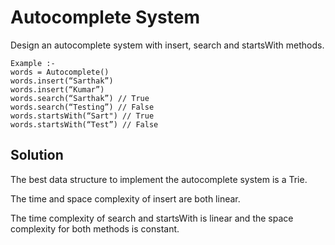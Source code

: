 # Autocomplete System

Design an autocomplete system with insert, search and startsWith methods.

```
Example :-
words = Autocomplete()
words.insert(“Sarthak”)
words.insert(“Kumar”)
words.search(“Sarthak”) // True
words.search(“Testing”) // False
words.startsWith(“Sart") // True
words.startsWith(“Test”) // False
```

## Solution 

The best data structure to implement the autocomplete system is a Trie.

The time and space complexity of insert are both linear.

The time complexity of search and startsWith is linear and the space complexity for both methods is constant.